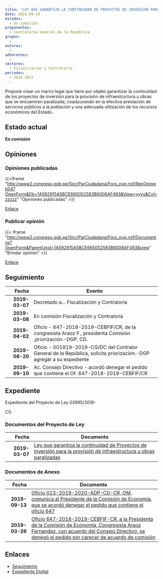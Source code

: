 ```yaml
---
title: "LEY QUE GARANTIZA LA CONTINUIDAD DE PROYECTOS DE INVERSIÓN PARA LA PROVISIÓN DE INFRAESTRUCTURA U OBRAS PARALIZADAS"
date: 2019-09-10
estados: 
  - En comisión
proponentes: 
  - Contraloría General de la República
grupos: 
  - 
autores: 
  - 
adherentes: 
  - 
sectores: 
  - Fiscalización y Contraloría
periodos: 
  - 2016-2021
---
```


Propone crear un marco legal que tiene por objeto garantizar la continuidad de los proyectos de inversión para la provisión de infraestructura u obras que se encuentren paralizada, coadyuvando en la efectiva prestación de servicios públicos a la población y una adecuada utilización de los recursos económicos del Estado.


## Estado actual

**En comisión**

## Opiniones

### Opiniones publicadas

{{<iframe "http://www2.congreso.gob.pe/Sicr/ParCiudadana/Foro_pvp.nsf/RepOpiweb04?OpenForm&Db=1A592915A5BCE665052583B6006AF493&View=yyyy&Col=zzzzz" "Opiniones publicadas" >}}

[Enlace](http://www2.congreso.gob.pe/Sicr/ParCiudadana/Foro_pvp.nsf/RepOpiweb04?OpenForm&Db=1A592915A5BCE665052583B6006AF493&View=yyyy&Col=zzzzz)
### Publicar opinión

{{< iframe "http://www2.congreso.gob.pe/Sicr/ParCiudadana/Foro_pvp.nsf/Documentos?OpenForm&ParentUnid=1A592915A5BCE665052583B6006AF493&view" "Brindar opinión" >}}

[Enlace](http://www2.congreso.gob.pe/Sicr/ParCiudadana/Foro_pvp.nsf/Documentos?OpenForm&ParentUnid=1A592915A5BCE665052583B6006AF493&view)

## Seguimiento

| Fecha | Evento |
|------:|--------|
| **2019-03-07** | Decretado a... Fiscalización y Contraloría|
| **2019-03-08** | En comisión Fiscalización y Contraloría|
| **2019-04-02** | Oficio - 647-2018-2019-CEBFIF/CR, de la congresista Araoz F., presidenta Comisión ,priorización.-DGP, CD.|
| **2019-08-20** | Oficio - 001819-2019-CG/DC del Contralor General de la República, solicita priorización.-DGP agregar a su expediente|
| **2019-09-10** | Ac. Consejo Directivo - acordó denegar el pedido que contiene el Of. 647-2018-2019-CEBFIF/CR|


## Expediente

Expediente del Proyecto de Ley 03995/2018-

CG


### Documentos del Proyecto de Ley

| Fecha | Documento |
|------:|--------|
| **2019-03-07** | [Ley que garantiza la continuidad de Proyectos de inversión para la provisión de infraestructura u obras paralizadas](http://www.leyes.congreso.gob.pe/Documentos/2016_2021/Proyectos_de_Ley_y_de_Resoluciones_Legislativas/PL0399520190305.pdf) |

### Documentos de Anexo

| Fecha | Documento |
|------:|--------|
| **2019-09-13** | [Oficio 023-2019-2020-ADP-CD-CR, OM, comunica al Presidente de la Comisión de Economía, que se acordó denegar el pedido que contiene el oficio 647](http://www.leyes.congreso.gob.pe/Documentos/2016_2021/Oficios/Oficialia_Mayor/OFICIO-023-2019-2020-ADP-CD-CR.pdf) |
| **2019-03-26** | [Oficio 647-2018-2019-CEBFIF-CR, a la Presidenta de la Comisión de Economía, Congresista Araoz Fernandez, con acuerdo del Consejo Directivo, se denegó el pedido por carecer de acuerdo de comisión](http://www.leyes.congreso.gob.pe/Documentos/2016_2021/Consejo_Directivo/Pedidos_Pase_a_Comision/OFICIO-647-2018-2019-CEBFIF-CR.pdf) |

## Enlaces 

- [Seguimiento](http://www2.congreso.gob.pe/Sicr/TraDocEstProc/CLProLey2016.nsf/f7fff46988ca05b1052578e100829cc7/9c85bfd2aed8af38052583b6005b10c5?OpenDocument)
- [Expediente Digital](http://www2.congreso.gob.pe/Sicr/TraDocEstProc/CLProLey2016.nsf/f7fff46988ca05b1052578e100829cc7/9c85bfd2aed8af38052583b6005b10c5?OpenDocument&Click=05257FB7005EB655.eb71d0cf91d8294e05256cdf006b5706/$Body/0.1C6C)
